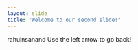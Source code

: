 ```yaml
---
layout: slide
title: "Welcome to our second slide!"
---
```

rahulnsanand
Use the left arrow to go back!
